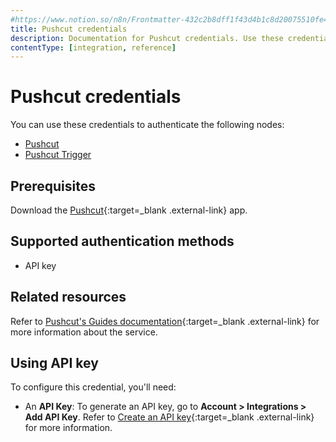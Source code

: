 ```yaml
---
#https://www.notion.so/n8n/Frontmatter-432c2b8dff1f43d4b1c8d20075510fe4
title: Pushcut credentials
description: Documentation for Pushcut credentials. Use these credentials to authenticate Pushcut in n8n, a workflow automation platform.
contentType: [integration, reference]
---
```


# Pushcut credentials

You can use these credentials to authenticate the following nodes:

- [Pushcut](/integrations/builtin/app-nodes/n8n-nodes-base.pushcut/)
- [Pushcut Trigger](/integrations/builtin/trigger-nodes/n8n-nodes-base.pushcuttrigger/)

## Prerequisites

Download the [Pushcut](https://www.pushcut.io){:target=_blank .external-link} app.

## Supported authentication methods

- API key

## Related resources

Refer to [Pushcut's Guides documentation](https://www.pushcut.io/guides){:target=_blank .external-link} for more information about the service.

## Using API key

To configure this credential, you'll need:

- An **API Key**: To generate an API key, go to **Account > Integrations > Add API Key**. Refer to [Create an API key](https://www.pushcut.io/guides/homekit-api-schedule-cancel#step_2){:target=_blank .external-link} for more information.

